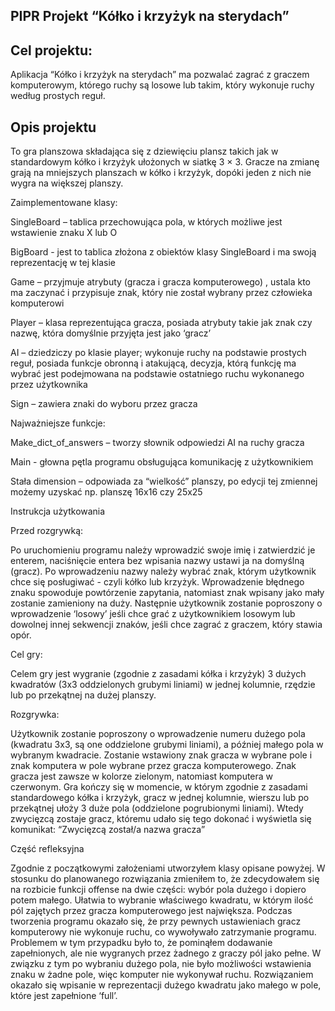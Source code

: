 ## PIPR Projekt “Kółko i krzyżyk na sterydach”



## Cel projektu:

Aplikacja “Kółko i krzyżyk na sterydach” ma pozwalać zagrać z graczem komputerowym, którego ruchy są losowe lub takim, który wykonuje ruchy według prostych reguł.

## Opis projektu

To gra planszowa składająca się z dziewięciu plansz takich jak w standardowym kółko i krzyżyk ułożonych w siatkę 3 × 3. Gracze na zmianę grają na mniejszych planszach w kółko i krzyżyk, dopóki jeden z nich nie wygra na większej planszy.

Zaimplementowane klasy:

SingleBoard – tablica przechowująca pola, w których możliwe jest wstawienie znaku X lub O

BigBoard - jest to tablica złożona z obiektów klasy SingleBoard i ma swoją reprezentację w tej klasie

Game – przyjmuje atrybuty (gracza i gracza komputerowego) , ustala kto ma zaczynać i przypisuje znak, który nie został wybrany przez człowieka komputerowi

Player – klasa reprezentująca gracza, posiada atrybuty takie jak znak czy nazwę, która domyślnie przyjęta jest jako ‘gracz’

AI – dziedziczy po klasie player; wykonuje ruchy na podstawie prostych reguł, posiada funkcje obronną i atakującą, decyzja, którą funkcję ma wybrać jest podejmowana na podstawie ostatniego ruchu wykonanego przez użytkownika

Sign – zawiera znaki do wyboru przez gracza

Najważniejsze funkcje:

Make_dict_of_answers – tworzy słownik odpowiedzi AI na ruchy gracza

Main - głowna pętla programu obsługująca komunikację z użytkownikiem



Stała dimension – odpowiada za “wielkość” planszy, po edycji tej zmiennej możemy uzyskać np. planszę 16x16 czy 25x25



Instrukcja użytkowania

Przed rozgrywką:

Po uruchomieniu programu należy wprowadzić swoje imię i zatwierdzić je enterem, naciśnięcie entera bez wpisania nazwy ustawi ja na domyślną (gracz). Po wprowadzeniu nazwy należy wybrać znak, którym użytkownik chce się posługiwać - czyli kółko lub krzyżyk. Wprowadzenie błędnego znaku spowoduje powtórzenie zapytania, natomiast znak wpisany jako mały zostanie zamieniony na duży. Następnie użytkownik zostanie poproszony o wprowadzenie ‘losowy’ jeśli chce grać z użytkownikiem losowym lub dowolnej innej sekwencji znaków, jeśli chce zagrać z graczem, który stawia opór.

Cel gry:

Celem gry jest wygranie (zgodnie z zasadami kółka i krzyżyk) 3 dużych kwadratów (3x3 oddzielonych grubymi liniami) w jednej kolumnie, rzędzie lub po przekątnej na dużej planszy.

Rozgrywka:

Użytkownik zostanie poproszony o wprowadzenie numeru dużego pola (kwadratu 3x3, są one oddzielone grubymi liniami), a później małego pola w wybranym kwadracie. Zostanie wstawiony znak gracza w wybrane pole i znak komputera w pole wybrane przez gracza komputerowego. Znak gracza jest zawsze w kolorze zielonym, natomiast komputera w czerwonym. Gra kończy się w momencie, w którym zgodnie z zasadami standardowego kółka i krzyżyk, gracz w jednej kolumnie, wierszu lub po przekątnej ułoży 3 duże pola (oddzielone pogrubionymi liniami). Wtedy zwycięzcą zostaje gracz, któremu udało się tego dokonać i wyświetla się komunikat: “Zwycięzcą został/a nazwa gracza”



Część refleksyjna

Zgodnie z początkowymi założeniami utworzyłem klasy opisane powyżej. W stosunku do planowanego rozwiązania zmieniłem to, że zdecydowałem się na rozbicie funkcji offense na dwie części: wybór pola dużego i dopiero potem małego. Ułatwia to wybranie właściwego kwadratu, w którym ilość pól zajętych przez gracza komputerowego jest największa. Podczas tworzenia programu okazało się, że przy pewnych ustawieniach gracz komputerowy nie wykonuje ruchu, co wywoływało zatrzymanie programu. Problemem w tym przypadku było to, że pominąłem dodawanie zapełnionych, ale nie wygranych przez żadnego z graczy pól jako pełne. W związku z tym po wybraniu dużego pola, nie było możliwości wstawienia znaku w żadne pole, więc komputer nie wykonywał ruchu. Rozwiązaniem okazało się wpisanie w reprezentacji dużego kwadratu jako małego w pole, które jest zapełnione ‘full’.
